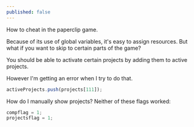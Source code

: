 ```yaml
---
published: false
---
```

How to cheat in the paperclip game.

Because of its use of global variables, it's easy to assign resources. But what if you want to skip to certain parts of the game?

You should be able to activate certain projects by adding them to active projects.

However I'm getting an error when I try to do that.


```javascript
activeProjects.push(projects[111]);
```


How do I manually show projects? Neither of these flags worked:

```javascript
compflag = 1;
projectsflag = 1;
```